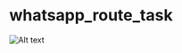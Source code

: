 # whatsapp_route_task
![Alt text](https://res.cloudinary.com/doomfqwge/image/upload/v1732543992/pexa33df7rjd0g2vff3j.jpg=200x400)